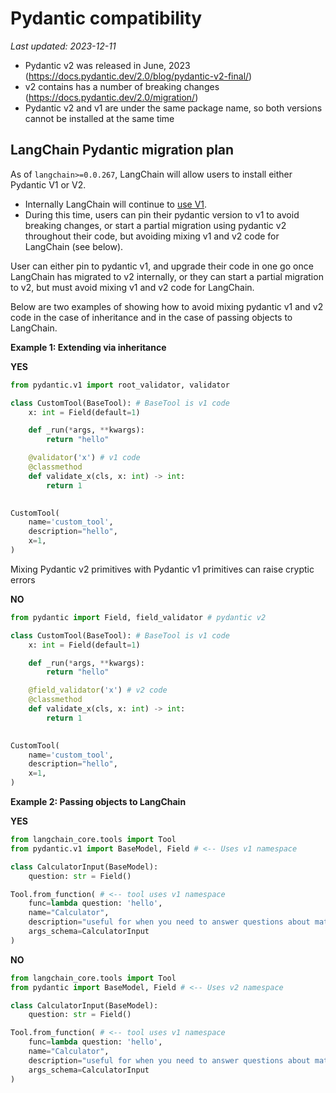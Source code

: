 # Pydantic compatibility
*Last updated: 2023-12-11*

- Pydantic v2 was released in June, 2023 (https://docs.pydantic.dev/2.0/blog/pydantic-v2-final/)
- v2 contains has a number of breaking changes (https://docs.pydantic.dev/2.0/migration/)
- Pydantic v2 and v1 are under the same package name, so both versions cannot be installed at the same time

## LangChain Pydantic migration plan

As of `langchain>=0.0.267`, LangChain will allow users to install either Pydantic V1 or V2. 
   * Internally LangChain will continue to [use V1](https://docs.pydantic.dev/latest/migration/#continue-using-pydantic-v1-features).
   * During this time, users can pin their pydantic version to v1 to avoid breaking changes, or start a partial
   migration using pydantic v2 throughout their code, but avoiding mixing v1 and v2 code for LangChain (see below).

User can either pin to pydantic v1, and upgrade their code in one go once LangChain has migrated to v2 internally, or they can start a partial migration to v2, but must avoid mixing v1 and v2 code for LangChain.

Below are two examples of showing how to avoid mixing pydantic v1 and v2 code in
the case of inheritance and in the case of passing objects to LangChain.

**Example 1: Extending via inheritance**

**YES** 

```python
from pydantic.v1 import root_validator, validator

class CustomTool(BaseTool): # BaseTool is v1 code
    x: int = Field(default=1)

    def _run(*args, **kwargs):
        return "hello"

    @validator('x') # v1 code
    @classmethod
    def validate_x(cls, x: int) -> int:
        return 1
    

CustomTool(
    name='custom_tool',
    description="hello",
    x=1,
)
```

Mixing Pydantic v2 primitives with Pydantic v1 primitives can raise cryptic errors

**NO** 

```python
from pydantic import Field, field_validator # pydantic v2

class CustomTool(BaseTool): # BaseTool is v1 code
    x: int = Field(default=1)

    def _run(*args, **kwargs):
        return "hello"

    @field_validator('x') # v2 code
    @classmethod
    def validate_x(cls, x: int) -> int:
        return 1
    

CustomTool( 
    name='custom_tool',
    description="hello",
    x=1,
)
```

**Example 2: Passing objects to LangChain**

**YES**

```python
from langchain_core.tools import Tool
from pydantic.v1 import BaseModel, Field # <-- Uses v1 namespace

class CalculatorInput(BaseModel):
    question: str = Field()

Tool.from_function( # <-- tool uses v1 namespace
    func=lambda question: 'hello',
    name="Calculator",
    description="useful for when you need to answer questions about math",
    args_schema=CalculatorInput
)
```

**NO**

```python
from langchain_core.tools import Tool
from pydantic import BaseModel, Field # <-- Uses v2 namespace

class CalculatorInput(BaseModel):
    question: str = Field()

Tool.from_function( # <-- tool uses v1 namespace
    func=lambda question: 'hello',
    name="Calculator",
    description="useful for when you need to answer questions about math",
    args_schema=CalculatorInput
)
```